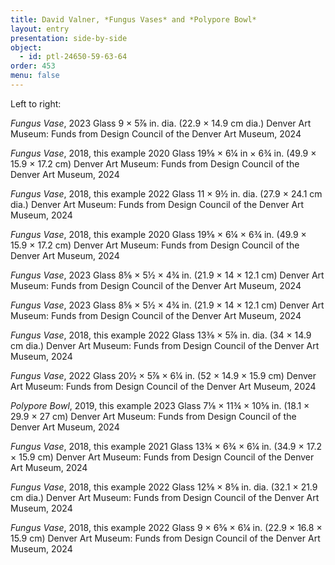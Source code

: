 ```yaml
---
title: David Valner, *Fungus Vases* and *Polypore Bowl*
layout: entry
presentation: side-by-side
object:
  - id: ptl-24650-59-63-64
order: 453
menu: false
---
```


Left to right: 

*Fungus Vase*, 2023
Glass
9 × 5⅞ in. dia. (22.9 × 14.9 cm dia.)
Denver Art Museum: Funds from Design Council of the Denver Art Museum, 2024

*Fungus Vase*, 2018, this example 2020
Glass
19⅝ × 6¼ in × 6¾ in. (49.9 × 15.9 × 17.2 cm)
Denver Art Museum: Funds from Design Council of the Denver Art Museum, 2024

*Fungus Vase*, 2018, this example 2022
Glass
11 × 9½ in. dia. (27.9 × 24.1 cm dia.)
Denver Art Museum: Funds from Design Council of the Denver Art Museum, 2024

*Fungus Vase*, 2018, this example 2020
Glass
19⅝ × 6¼ × 6¾ in. (49.9 × 15.9 × 17.2 cm)
Denver Art Museum: Funds from Design Council of the Denver Art Museum, 2024

*Fungus Vase*, 2023
Glass
8⅝ × 5½ × 4¾ in. (21.9 × 14 × 12.1 cm)
Denver Art Museum: Funds from Design Council of the Denver Art Museum, 2024

*Fungus Vase*, 2023
Glass
8⅝ × 5½ × 4¾ in. (21.9 × 14 × 12.1 cm)
Denver Art Museum: Funds from Design Council of the Denver Art Museum, 2024

*Fungus Vase*, 2018, this example 2022
Glass
13⅜ × 5⅞ in. dia. (34 × 14.9 cm dia.)
Denver Art Museum: Funds from Design Council of the Denver Art Museum, 2024

*Fungus Vase*, 2022
Glass
20½ × 5⅞ × 6¼ in. (52 × 14.9 × 15.9 cm)
Denver Art Museum: Funds from Design Council of the Denver Art Museum, 2024

*Polypore Bowl*, 2019, this example 2023
Glass
7⅛ × 11¾ × 10⅝ in. (18.1 × 29.9 × 27 cm)
Denver Art Museum: Funds from Design Council of the Denver Art Museum, 2024

*Fungus Vase*, 2018, this example 2021
Glass
13¾ × 6¾ × 6¼ in. (34.9 × 17.2 × 15.9 cm)
Denver Art Museum: Funds from Design Council of the Denver Art Museum, 2024

*Fungus Vase*, 2018, this example 2022
Glass
12⅝ × 8⅝ in. dia. (32.1 × 21.9 cm dia.)
Denver Art Museum: Funds from Design Council of the Denver Art Museum, 2024

*Fungus Vase*, 2018, this example 2022
Glass
9 × 6⅝ × 6¼ in. (22.9 × 16.8 × 15.9 cm)
Denver Art Museum: Funds from Design Council of the Denver Art Museum, 2024
